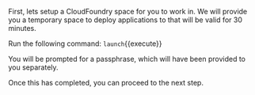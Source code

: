 First, lets setup a CloudFoundry space for you to work in. We will provide you a temporary space to deploy applications to that will be valid for 30 minutes.

Run the following command: `launch`{{execute}}

You will be prompted for a passphrase, which will have been provided to you separately.

Once this has completed, you can proceed to the next step.